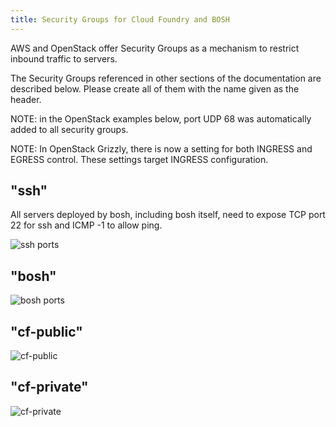 ```yaml
---
title: Security Groups for Cloud Foundry and BOSH
---
```


AWS and OpenStack offer Security Groups as a mechanism to restrict inbound traffic to servers.

The Security Groups referenced in other sections of the documentation are described below. Please create all of them with the name given as the header.

NOTE: in the OpenStack examples below, port UDP 68 was automatically added to all security groups.

NOTE: In OpenStack Grizzly, there is now a setting for both INGRESS and EGRESS control.  These settings target INGRESS configuration.

## <a id="security-group-bosh"></a> "ssh"

All servers deployed by bosh, including bosh itself, need to expose TCP port 22 for ssh and ICMP -1 to allow ping.

![ssh ports](https://www.evernote.com/shard/s3/sh/8200eb5c-4d36-40f9-b9c4-c9ad76e3a12c/35022d3f4a233c2322c0a8604662248c/deep/0/Access%20&%20Security%20-%20OpenStack%20Dashboard.png)

## <a id="security-group-bosh"></a> "bosh"

![bosh ports](https://www.evernote.com/shard/s3/sh/955f3ea6-963f-4b34-af3d-1ccfbb43dec0/3fa0e2ffe9e04b75151d201afe2c4fe1/deep/0/Access%20&%20Security%20-%20OpenStack%20Dashboard.png)

## <a id="security-group-bosh"></a> "cf-public"

![cf-public](https://www.evernote.com/shard/s3/sh/3d9778a4-2c4f-4f12-8f3f-fbb8c6f29882/b43f3c6973d2948cb6f7b56f518e748f/deep/0/Access%20&%20Security%20-%20OpenStack%20Dashboard.png)

## <a id="security-group-bosh"></a> "cf-private"

![cf-private](https://www.evernote.com/shard/s3/sh/c6c8718f-e910-4bce-994e-a07b8ba6ad0e/b62905e5d9764e1ecb80066a94069813/deep/0/Access%20&%20Security%20-%20OpenStack%20Dashboard.png)
